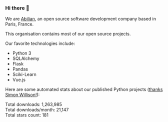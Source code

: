 ### Hi there 👋

We are [Abilian](https://abilian.com/), an open source software development company based in Paris, France.

This organisation contains most of our open source projects.

Our favorite technologies include:

- Python 3
- SQLAlchemy
- Flask
- Pandas
- Sciki-Learn
- Vue.js

Here are some automated stats about our published Python projects
([thanks Simon Willison!][sw-post]):

<!--marker-->
Total downloads: 1,263,985<br>
Total downloads/month: 21,147<br>
Total stars count: 181
<!--end-->

[sw-post]: https://simonwillison.net/2020/Jul/10/self-updating-profile-readme/